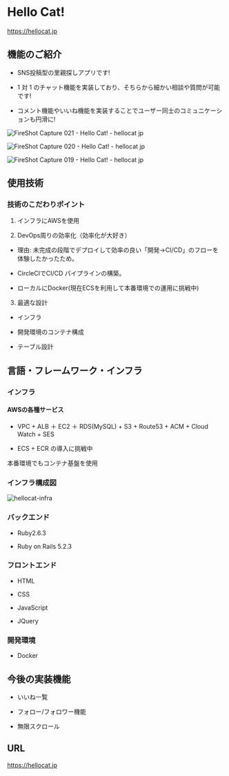 # Hello Cat!

https://hellocat.jp


## 機能のご紹介


- SNS投稿型の里親探しアプリです!

- 1 対 1 のチャット機能を実装しており、そちらから細かい相談や質問が可能です!

- コメント機能やいいね機能を実装することでユーザー同士のコミュニケーションも円滑に!

![FireShot Capture 021 - Hello Cat! - hellocat jp](https://user-images.githubusercontent.com/64569250/84568655-e888f200-adbb-11ea-8cff-875dc0990a36.png)


![FireShot Capture 020 - Hello Cat! - hellocat jp](https://user-images.githubusercontent.com/64569250/84568637-b8415380-adbb-11ea-8ac3-4b9fc1fb25bb.png)


![FireShot Capture 019 - Hello Cat! - hellocat jp](https://user-images.githubusercontent.com/64569250/84568603-7f08e380-adbb-11ea-84ef-fc7b97afd095.png)

## 使用技術

### 技術のこだわりポイント

1. インフラにAWSを使用

2. DevOps周りの効率化（効率化が大好き）

- 理由: 未完成の段階でデプロイして効率の良い「開発→CI/CD」のフローを体験したかったため。

- CircleCIでCI/CD パイプラインの構築。

- ローカルにDocker(現在ECSを利用して本番環境での運用に挑戦中)

3. 最適な設計

- インフラ

- 開発環境のコンテナ構成

- テーブル設計

## 言語・フレームワーク・インフラ

### インフラ

#### AWSの各種サービス

- VPC + ALB ＋ EC2 ＋ RDS(MySQL) + S3 + Route53 + ACM + Cloud Watch + SES

- ECS + ECR の導入に挑戦中

本番環境でもコンテナ基盤を使用

### インフラ構成図

![hellocat-infra](https://user-images.githubusercontent.com/64569250/84594348-982d9500-ae8c-11ea-8b2b-1290c25a0daf.png)


### バックエンド

- Ruby2.6.3

- Ruby on Rails 5.2.3

### フロントエンド

- HTML

- CSS

- JavaScript

- JQuery

### 開発環境

- Docker

## 今後の実装機能

- いいね一覧

- フォロー/フォロワー機能

- 無限スクロール

## URL

https://hellocat.jp
